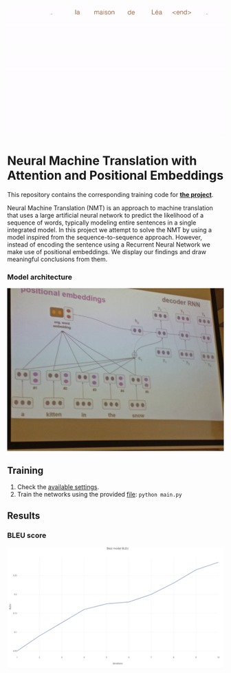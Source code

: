 <p align="center">
  <img src="images/MultiStepAttention.gif">
</p>


# Neural Machine Translation with Attention and Positional Embeddings
This repository contains the corresponding training code for [**the project**](https://www.overleaf.com/read/gndjzfvmgcvt).

Neural Machine Translation (NMT) is an approach to machine translation that uses a large artificial neural network to predict the likelihood of a sequence of words, typically modeling entire sentences in a single integrated model. In this project we attempt to solve the NMT by using a model inspired from the sequence-to-sequence approach. However, instead of encoding the sentence using a Recurrent Neural Network we make use of positional embeddings. We display our findings and draw meaningful conclusions from them.

### Model architecture
<p align="center">
  <img src="images/architecture.jpg">
</p>

## Training 
1. Check the [available settings](main.py).
2. Train the networks using the provided [file](main.py):
`python main.py`
## Results 

### BLEU score

<p align="center">
  <img src="images/best-model-bleu.png">
</p>
